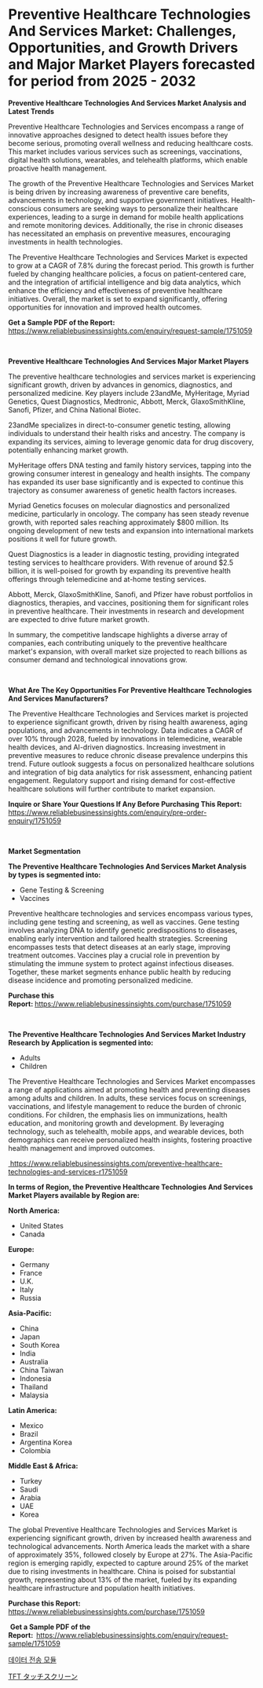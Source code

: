 <p><h1>Preventive Healthcare Technologies And Services Market: Challenges, Opportunities, and Growth Drivers and Major Market Players forecasted for period from 2025 - 2032</h1></p><p><strong>Preventive Healthcare Technologies And Services Market Analysis and Latest Trends</strong></p>
<p><p>Preventive Healthcare Technologies and Services encompass a range of innovative approaches designed to detect health issues before they become serious, promoting overall wellness and reducing healthcare costs. This market includes various services such as screenings, vaccinations, digital health solutions, wearables, and telehealth platforms, which enable proactive health management. </p><p>The growth of the Preventive Healthcare Technologies and Services Market is being driven by increasing awareness of preventive care benefits, advancements in technology, and supportive government initiatives. Health-conscious consumers are seeking ways to personalize their healthcare experiences, leading to a surge in demand for mobile health applications and remote monitoring devices. Additionally, the rise in chronic diseases has necessitated an emphasis on preventive measures, encouraging investments in health technologies.</p><p>The Preventive Healthcare Technologies and Services Market is expected to grow at a CAGR of 7.8% during the forecast period. This growth is further fueled by changing healthcare policies, a focus on patient-centered care, and the integration of artificial intelligence and big data analytics, which enhance the efficiency and effectiveness of preventive healthcare initiatives. Overall, the market is set to expand significantly, offering opportunities for innovation and improved health outcomes.</p></p>
<p><strong>Get a Sample PDF of the Report:&nbsp;</strong> <a href="https://www.reliablebusinessinsights.com/enquiry/request-sample/1751059?utm_campaign=39&utm_medium=2&utm_source=Github&utm_content=ia&utm_term=03032025&utm_id=preventive-healthcare-technologies-and-services">https://www.reliablebusinessinsights.com/enquiry/request-sample/1751059</a></p>
<p>&nbsp;</p>
<p><strong>Preventive Healthcare Technologies And Services Major Market Players</strong></p>
<p><p>The preventive healthcare technologies and services market is experiencing significant growth, driven by advances in genomics, diagnostics, and personalized medicine. Key players include 23andMe, MyHeritage, Myriad Genetics, Quest Diagnostics, Medtronic, Abbott, Merck, GlaxoSmithKline, Sanofi, Pfizer, and China National Biotec.</p><p>23andMe specializes in direct-to-consumer genetic testing, allowing individuals to understand their health risks and ancestry. The company is expanding its services, aiming to leverage genomic data for drug discovery, potentially enhancing market growth.</p><p>MyHeritage offers DNA testing and family history services, tapping into the growing consumer interest in genealogy and health insights. The company has expanded its user base significantly and is expected to continue this trajectory as consumer awareness of genetic health factors increases.</p><p>Myriad Genetics focuses on molecular diagnostics and personalized medicine, particularly in oncology. The company has seen steady revenue growth, with reported sales reaching approximately $800 million. Its ongoing development of new tests and expansion into international markets positions it well for future growth.</p><p>Quest Diagnostics is a leader in diagnostic testing, providing integrated testing services to healthcare providers. With revenue of around $2.5 billion, it is well-poised for growth by expanding its preventive health offerings through telemedicine and at-home testing services.</p><p>Abbott, Merck, GlaxoSmithKline, Sanofi, and Pfizer have robust portfolios in diagnostics, therapies, and vaccines, positioning them for significant roles in preventive healthcare. Their investments in research and development are expected to drive future market growth.</p><p>In summary, the competitive landscape highlights a diverse array of companies, each contributing uniquely to the preventive healthcare market's expansion, with overall market size projected to reach billions as consumer demand and technological innovations grow.</p></p>
<p>&nbsp;</p>
<p><strong>What Are The Key Opportunities For Preventive Healthcare Technologies And Services Manufacturers?</strong></p>
<p><p>The Preventive Healthcare Technologies and Services market is projected to experience significant growth, driven by rising health awareness, aging populations, and advancements in technology. Data indicates a CAGR of over 10% through 2028, fueled by innovations in telemedicine, wearable health devices, and AI-driven diagnostics. Increasing investment in preventive measures to reduce chronic disease prevalence underpins this trend. Future outlook suggests a focus on personalized healthcare solutions and integration of big data analytics for risk assessment, enhancing patient engagement. Regulatory support and rising demand for cost-effective healthcare solutions will further contribute to market expansion.</p></p>
<p><strong>Inquire or Share Your Questions If Any Before Purchasing This Report:</strong> <a href="https://www.reliablebusinessinsights.com/enquiry/pre-order-enquiry/1751059?utm_campaign=39&utm_medium=2&utm_source=Github&utm_content=ia&utm_term=03032025&utm_id=preventive-healthcare-technologies-and-services">https://www.reliablebusinessinsights.com/enquiry/pre-order-enquiry/1751059</a></p>
<p>&nbsp;</p>
<p><strong>Market Segmentation</strong></p>
<p><strong>The Preventive Healthcare Technologies And Services Market Analysis by types is segmented into:</strong></p>
<p><ul><li>Gene Testing & Screening</li><li>Vaccines</li></ul></p>
<p><p>Preventive healthcare technologies and services encompass various types, including gene testing and screening, as well as vaccines. Gene testing involves analyzing DNA to identify genetic predispositions to diseases, enabling early intervention and tailored health strategies. Screening encompasses tests that detect diseases at an early stage, improving treatment outcomes. Vaccines play a crucial role in prevention by stimulating the immune system to protect against infectious diseases. Together, these market segments enhance public health by reducing disease incidence and promoting personalized medicine.</p></p>
<p><strong>Purchase this Report:&nbsp;</strong><a href="https://www.reliablebusinessinsights.com/purchase/1751059?utm_campaign=39&utm_medium=2&utm_source=Github&utm_content=ia&utm_term=03032025&utm_id=preventive-healthcare-technologies-and-services">https://www.reliablebusinessinsights.com/purchase/1751059</a></p>
<p>&nbsp;</p>
<p><strong>The Preventive Healthcare Technologies And Services Market Industry Research by Application is segmented into:</strong></p>
<p><ul><li>Adults</li><li>Children</li></ul></p>
<p><p>The Preventive Healthcare Technologies and Services Market encompasses a range of applications aimed at promoting health and preventing diseases among adults and children. In adults, these services focus on screenings, vaccinations, and lifestyle management to reduce the burden of chronic conditions. For children, the emphasis lies on immunizations, health education, and monitoring growth and development. By leveraging technology, such as telehealth, mobile apps, and wearable devices, both demographics can receive personalized health insights, fostering proactive health management and improved outcomes.</p></p>
<p><a href="https://www.reliablebusinessinsights.com/preventive-healthcare-technologies-and-services-r1751059?utm_campaign=39&utm_medium=2&utm_source=Github&utm_content=ia&utm_term=03032025&utm_id=preventive-healthcare-technologies-and-services">&nbsp;https://www.reliablebusinessinsights.com/preventive-healthcare-technologies-and-services-r1751059</a></p>
<p><strong>In terms of Region, the Preventive Healthcare Technologies And Services Market Players available by Region are:</strong></p>
<p>
    <p> <strong> North America: </strong>
        <ul>
            <li>United States</li>
            <li>Canada</li>
        </ul>
        </p> 
    <p> <strong> Europe: </strong>
        <ul>
            <li>Germany</li>
            <li>France</li>
            <li>U.K.</li>
            <li>Italy</li>
            <li>Russia</li>
        </ul>
        </p> 
    <p> <strong> Asia-Pacific: </strong>
        <ul>
            <li>China</li>
            <li>Japan</li>
            <li>South Korea</li>
            <li>India</li>
            <li>Australia</li>
            <li>China Taiwan</li>
            <li>Indonesia</li>
            <li>Thailand</li>
            <li>Malaysia</li>
        </ul>
        </p> 
    <p> <strong> Latin America: </strong>
        <ul>
            <li>Mexico</li>
            <li>Brazil</li>
            <li>Argentina Korea</li>
            <li>Colombia</li>
        </ul>
        </p> 
    <p> <strong> Middle East & Africa: </strong>
        <ul>
            <li>Turkey</li>
            <li>Saudi</li>
            <li>Arabia</li>
            <li>UAE</li>
            <li>Korea</li>
        </ul>
    </p>
    </p>
<p><p>The global Preventive Healthcare Technologies and Services Market is experiencing significant growth, driven by increased health awareness and technological advancements. North America leads the market with a share of approximately 35%, followed closely by Europe at 27%. The Asia-Pacific region is emerging rapidly, expected to capture around 25% of the market due to rising investments in healthcare. China is poised for substantial growth, representing about 13% of the market, fueled by its expanding healthcare infrastructure and population health initiatives.</p></p>
<p><strong>Purchase this Report: </strong><a href="https://www.reliablebusinessinsights.com/purchase/1751059?utm_campaign=39&utm_medium=2&utm_source=Github&utm_content=ia&utm_term=03032025&utm_id=preventive-healthcare-technologies-and-services">https://www.reliablebusinessinsights.com/purchase/1751059</a></p>
<p>&nbsp;<strong>Get a Sample PDF of the Report:&nbsp;&nbsp;</strong><a href="https://www.reliablebusinessinsights.com/enquiry/request-sample/1751059?utm_campaign=39&utm_medium=2&utm_source=Github&utm_content=ia&utm_term=03032025&utm_id=preventive-healthcare-technologies-and-services">https://www.reliablebusinessinsights.com/enquiry/request-sample/1751059</a></p>
<p><strong></strong></p>
<p><p><a href="https://github.com/laholand/Market-Research-Report-List-7/blob/main/739772240946.md?utm_campaign=39&utm_medium=2&utm_source=Github&utm_content=ia&utm_term=03032025&utm_id=preventive-healthcare-technologies-and-services">데이터 전송 모듈</a></p><p><a href="https://github.com/mohamedbakry57/Market-Research-Report-List-7/blob/main/161043140699.md?utm_campaign=39&utm_medium=2&utm_source=Github&utm_content=ia&utm_term=03032025&utm_id=preventive-healthcare-technologies-and-services">TFT タッチスクリーン</a></p></p>